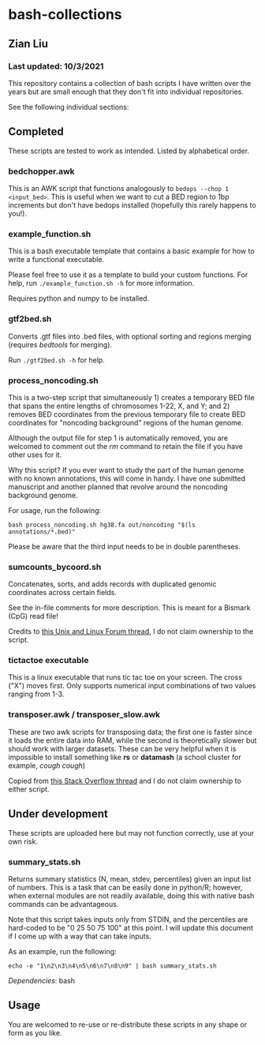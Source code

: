 # bash-collections
## Zian Liu
### Last updated: 10/3/2021

This repository contains a collection of bash scripts I have written over the years but are small enough that they don't fit into individual repositories. 

See the following individual sections:

## Completed

These scripts are tested to work as intended. Listed by alphabetical order.

### bedchopper.awk

This is an AWK script that functions analogously to ``bedops --chop 1 <input_bed>``. This is useful when we want to cut a BED region to 1bp increments but don't have bedops installed (hopefully this rarely happens to you!).


### example_function.sh

This is a bash executable template that contains a basic example for how to write a functional executable.

Please feel free to use it as a template to build your custom functions. For help, run ``./example_function.sh -h`` for more information.

Requires python and numpy to be installed.


### gtf2bed.sh

Converts .gtf files into .bed files, with optional sorting and regions merging (requires *bedtools* for merging). 

Run ``./gtf2bed.sh -h`` for help.


### process_noncoding.sh

This is a two-step script that simultaneously 1) creates a temporary BED file that spans the entire lengths of chromosomes 1-22, X, and Y; and 2) removes BED coordinates from the previous temporary file to create BED coordinates for "noncoding background" regions of the human genome.

Although the output file for step 1 is automatically removed, you are welcomed to comment out the *rm* command to retain the file if you have other uses for it. 

Why this script? If you ever want to study the part of the human genome with no known annotations, this will come in handy. I have one submitted manuscript and another planned that revolve around the noncoding background genome.

For usage, run the following:
```
bash process_noncoding.sh hg38.fa out/noncoding "$(ls annotations/*.bed)"
```

Please be aware that the third input needs to be in double parentheses.


### sumcounts_bycoord.sh

Concatenates, sorts, and adds records with duplicated genomic coordinates across certain fields. 

See the in-file comments for more description. This is meant for a Bismark (CpG) read file!

Credits to [this Unix and Linux Forum thread](https://www.unix.com/shell-programming-and-scripting/278229-do-replace-operation-awk-sum-multiple-columns-if-another-column-has-duplicate-values.html), I do not claim ownership to the script. 


### tictactoe executable

This is a linux executable that runs tic tac toe on your screen. The cross ("X") moves first. Only supports numerical input combinations of two values ranging from 1-3.


### transposer.awk / transposer_slow.awk

These are two awk scripts for transposing data; the first one is faster since it loads the entire data into RAM, while the second is theoretically slower but should work with larger datasets. These can be very helpful when it is impossible to install something like **rs** or **datamash** (a school cluster for example, *cough cough*)

Copied from [this Stack Overflow thread](https://stackoverflow.com/questions/1729824/an-efficient-way-to-transpose-a-file-in-bash) and I do not claim ownership to either script.


## Under development

These scripts are uploaded here but may not function correctly, use at your own risk.

### summary_stats.sh

Returns summary statistics (N, mean, stdev, percentiles) given an input list of numbers. This is a task that can be easily done in python/R; however, when external modules are not readily available, doing this with native bash commands can be advantageous. 

Note that this script takes inputs only from STDIN, and the percentiles are hard-coded to be "0 25 50 75 100" at this point. I will update this document if I come up with a way that can take inputs.

As an example, run the following:
```
echo -e "1\n2\n3\n4\n5\n6\n7\n8\n9" | bash summary_stats.sh
```

*Dependencies*: bash

## Usage

You are welcomed to re-use or re-distribute these scripts in any shape or form as you like.
